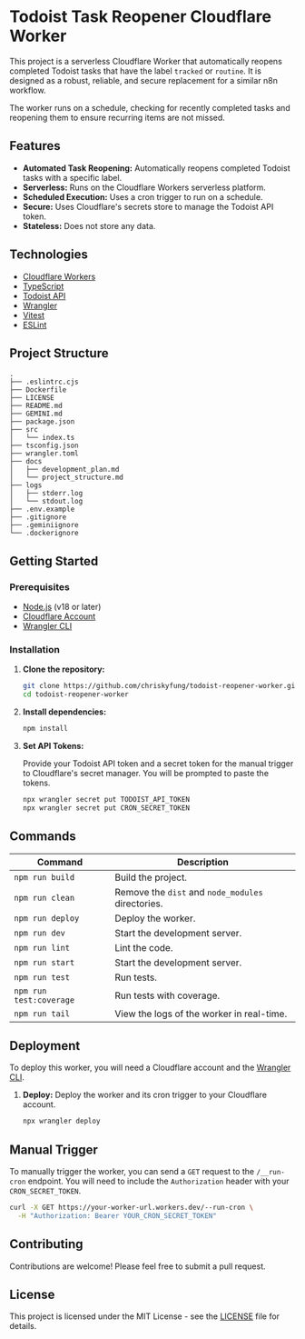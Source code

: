 # Todoist Task Reopener Cloudflare Worker

This project is a serverless Cloudflare Worker that automatically reopens completed Todoist tasks that have the label `tracked` or `routine`. It is designed as a robust, reliable, and secure replacement for a similar n8n workflow.

The worker runs on a schedule, checking for recently completed tasks and reopening them to ensure recurring items are not missed.

## Features

- **Automated Task Reopening:** Automatically reopens completed Todoist tasks with a specific label.
- **Serverless:** Runs on the Cloudflare Workers serverless platform.
- **Scheduled Execution:** Uses a cron trigger to run on a schedule.
- **Secure:** Uses Cloudflare's secrets store to manage the Todoist API token.
- **Stateless:** Does not store any data.

## Technologies

- [Cloudflare Workers](https://workers.cloudflare.com/)
- [TypeScript](https://www.typescriptlang.org/)
- [Todoist API](https://developer.todoist.com/api/v1/#overview)
- [Wrangler](https://developers.cloudflare.com/workers/wrangler/)
- [Vitest](https://vitest.dev/)
- [ESLint](https://eslint.org/)

## Project Structure

```
.
├── .eslintrc.cjs
├── Dockerfile
├── LICENSE
├── README.md
├── GEMINI.md
├── package.json
├── src
│   └── index.ts
├── tsconfig.json
├── wrangler.toml
├── docs
│   ├── development_plan.md
│   └── project_structure.md
├── logs
│   ├── stderr.log
│   └── stdout.log
├── .env.example
├── .gitignore
├── .geminiignore
└── .dockerignore
```

## Getting Started

### Prerequisites

- [Node.js](https://nodejs.org/en/) (v18 or later)
- [Cloudflare Account](https://dash.cloudflare.com/sign-up)
- [Wrangler CLI](https://developers.cloudflare.com/workers/wrangler/install-and-update/)

### Installation

1. **Clone the repository:**

   ```bash
   git clone https://github.com/chriskyfung/todoist-reopener-worker.git
   cd todoist-reopener-worker
   ```

2. **Install dependencies:**

   ```bash
   npm install
   ```

3. **Set API Tokens:**

   Provide your Todoist API token and a secret token for the manual trigger to Cloudflare's secret manager. You will be prompted to paste the tokens.

   ```bash
   npx wrangler secret put TODOIST_API_TOKEN
   npx wrangler secret put CRON_SECRET_TOKEN
   ```

## Commands

| Command | Description |
| --- | --- |
| `npm run build` | Build the project. |
| `npm run clean` | Remove the `dist` and `node_modules` directories. |
| `npm run deploy` | Deploy the worker. |
| `npm run dev` | Start the development server. |
| `npm run lint` | Lint the code. |
| `npm run start` | Start the development server. |
| `npm run test` | Run tests. |
| `npm run test:coverage` | Run tests with coverage. |
| `npm run tail` | View the logs of the worker in real-time. |

## Deployment

To deploy this worker, you will need a Cloudflare account and the [Wrangler CLI](https://developers.cloudflare.com/workers/wrangler/install-and-update/).

1. **Deploy:**
   Deploy the worker and its cron trigger to your Cloudflare account.

   ```bash
   npx wrangler deploy
   ```

## Manual Trigger

To manually trigger the worker, you can send a `GET` request to the `/__run-cron` endpoint. You will need to include the `Authorization` header with your `CRON_SECRET_TOKEN`.

```bash
curl -X GET https://your-worker-url.workers.dev/--run-cron \
  -H "Authorization: Bearer YOUR_CRON_SECRET_TOKEN"
```

## Contributing

Contributions are welcome! Please feel free to submit a pull request.

## License

This project is licensed under the MIT License - see the [LICENSE](LICENSE) file for details.